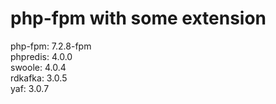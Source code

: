 # php-fpm with some extension
php-fpm:  7.2.8-fpm <br>
phpredis: 4.0.0 <br>
swoole:   4.0.4 <br>
rdkafka:  3.0.5 <br>
yaf:      3.0.7 <br>
